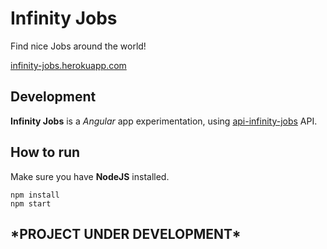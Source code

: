 # Infinity Jobs

Find nice Jobs around the world!

<a href="https://infinity-jobs.herokuapp.com" target="_blank">infinity-jobs.herokuapp.com</a>

## Development

**Infinity Jobs** is a *Angular* app experimentation, using <a href="https://github.com/abekroenem/api-infinity-jobs" target="_blank">api-infinity-jobs</a> API.

## How to run

Make sure you have **NodeJS** installed.

```shell
npm install
npm start 
```


## \*PROJECT UNDER DEVELOPMENT\*
